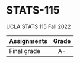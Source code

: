 # STATS-115
UCLA STATS 115 Fall 2022

| Assignments     | Grade    |
| --------------- |:--------:|
| Final grade     |    A-    |
